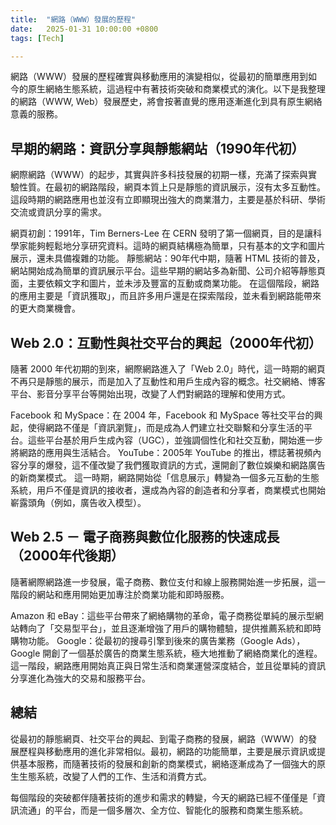 ```yaml
---
title:  "網路（WWW）發展的歷程"
date:   2025-01-31 10:00:00 +0800
tags: [Tech]

---
```



網路（WWW）發展的歷程確實與移動應用的演變相似，從最初的簡單應用到如今的原生網絡生態系統，這過程中有著技術突破和商業模式的演化。以下是我整理的網路（WWW, Web）發展歷史，將會按著直覺的應用逐漸進化到具有原生網絡意義的服務。

## 早期的網路：資訊分享與靜態網站（1990年代初）
網際網路（WWW）的起步，其實與許多科技發展的初期一樣，充滿了探索與實驗性質。在最初的網路階段，網頁本質上只是靜態的資訊展示，沒有太多互動性。這段時期的網路應用也並沒有立即顯現出強大的商業潛力，主要是基於科研、學術交流或資訊分享的需求。

網頁初創：1991年，Tim Berners-Lee 在 CERN 發明了第一個網頁，目的是讓科學家能夠輕鬆地分享研究資料。這時的網頁結構極為簡單，只有基本的文字和圖片展示，還未具備複雜的功能。
靜態網站：90年代中期，隨著 HTML 技術的普及，網站開始成為簡單的資訊展示平台。這些早期的網站多為新聞、公司介紹等靜態頁面，主要依賴文字和圖片，並未涉及豐富的互動或商業功能。
在這個階段，網路的應用主要是「資訊獲取」，而且許多用戶還是在探索階段，並未看到網路能帶來的更大商業機會。

## Web 2.0：互動性與社交平台的興起（2000年代初）
隨著 2000 年代初期的到來，網際網路進入了「Web 2.0」時代，這一時期的網頁不再只是靜態的展示，而是加入了互動性和用戶生成內容的概念。社交網絡、博客平台、影音分享平台等開始出現，改變了人們對網路的理解和使用方式。

Facebook 和 MySpace：在 2004 年，Facebook 和 MySpace 等社交平台的興起，使得網路不僅是「資訊瀏覽」，而是成為人們建立社交聯繫和分享生活的平台。這些平台基於用戶生成內容（UGC），並強調個性化和社交互動，開始進一步將網路的應用與生活結合。
YouTube：2005年 YouTube 的推出，標誌著視頻內容分享的爆發，這不僅改變了我們獲取資訊的方式，還開創了數位娛樂和網路廣告的新商業模式。
這一時期，網路開始從「信息展示」轉變為一個多元互動的生態系統，用戶不僅是資訊的接收者，還成為內容的創造者和分享者，商業模式也開始嶄露頭角（例如，廣告收入模型）。

## Web 2.5 － 電子商務與數位化服務的快速成長（2000年代後期）
隨著網際網路進一步發展，電子商務、數位支付和線上服務開始進一步拓展，這一階段的網站和應用開始更加專注於商業功能和即時服務。

Amazon 和 eBay：這些平台帶來了網絡購物的革命，電子商務從單純的展示型網站轉向了「交易型平台」，並且逐漸增強了用戶的購物體驗，提供推薦系統和即時購物功能。
Google：從最初的搜尋引擎到後來的廣告業務（Google Ads），Google 開創了一個基於廣告的商業生態系統，極大地推動了網絡商業化的進程。
這一階段，網路應用開始真正與日常生活和商業運營深度結合，並且從單純的資訊分享進化為強大的交易和服務平台。


## 總結
從最初的靜態網頁、社交平台的興起、到電子商務的發展，網路（WWW）的發展歷程與移動應用的進化非常相似。最初，網路的功能簡單，主要是展示資訊或提供基本服務，而隨著技術的發展和創新的商業模式，網絡逐漸成為了一個強大的原生生態系統，改變了人們的工作、生活和消費方式。

每個階段的突破都伴隨著技術的進步和需求的轉變，今天的網路已經不僅僅是「資訊流通」的平台，而是一個多層次、全方位、智能化的服務和商業生態系統。